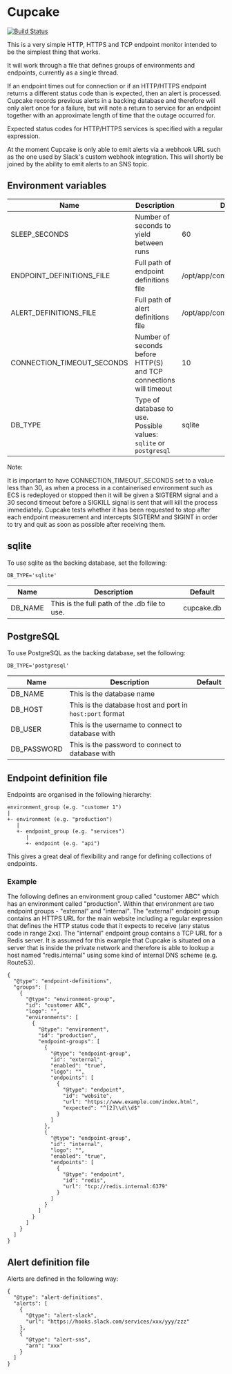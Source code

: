 # Cupcake

[![Build Status](https://travis-ci.org/fractos/cupcake.svg?branch=master)](https://travis-ci.org/fractos/cupcake)

This is a very simple HTTP, HTTPS and TCP endpoint monitor intended to be the simplest thing that works.

It will work through a file that defines groups of environments and endpoints, currently as a single thread.

If an endpoint times out for connection or if an HTTP/HTTPS endpoint returns a different status code than is expected, then an alert is processed. Cupcake records previous alerts in a backing database and therefore will only alert once for a failure, but will note a return to service for an endpoint together with an approximate length of time that the outage occurred for.

Expected status codes for HTTP/HTTPS services is specified with a regular expression.

At the moment Cupcake is only able to emit alerts via a webhook URL such as the one used by Slack's custom webhook integration. This will shortly be joined by the ability to emit alerts to an SNS topic.

## Environment variables

| Name                       | Description                                                        | Default                        |
|----------------------------|--------------------------------------------------------------------|--------------------------------|
| SLEEP_SECONDS              | Number of seconds to yield between runs                            | 60                             |
| ENDPOINT_DEFINITIONS_FILE  | Full path of endpoint definitions file                             | /opt/app/config/endpoints.json |
| ALERT_DEFINITIONS_FILE     | Full path of alert definitions file                                | /opt/app/config/alerts.json    |
| CONNECTION_TIMEOUT_SECONDS | Number of seconds before HTTP(S) and TCP connections will timeout  | 10                             |
| DB_TYPE                    | Type of database to use. Possible values: `sqlite` or `postgresql` | sqlite                         |

Note:

It is important to have CONNECTION_TIMEOUT_SECONDS set to a value less than 30, as when a process in a containerised environment such as ECS is redeployed or stopped then it will be given a SIGTERM signal and a 30 second timeout before a SIGKILL signal is sent that will kill the process immediately. Cupcake tests whether it has been requested to stop after each endpoint measurement and intercepts SIGTERM and SIGINT in order to try and quit as soon as possible after receiving them.

## sqlite

To use sqlite as the backing database, set the following:
```
DB_TYPE='sqlite'
```

| Name    | Description                                   | Default    |
|---------|-----------------------------------------------|------------|
| DB_NAME | This is the full path of the .db file to use. | cupcake.db |

## PostgreSQL

To use PostgreSQL as the backing database, set the following:
```
DB_TYPE='postgresql'
```

| Name        | Description                                              | Default |
|-------------|----------------------------------------------------------|---------|
| DB_NAME     | This is the database name                                |         |
| DB_HOST     | This is the database host and port in `host:port` format |         |
| DB_USER     | This is the username to connect to database with         |         |
| DB_PASSWORD | This is the password to connect to database with         |         |

## Endpoint definition file

Endpoints are organised in the following hierarchy:

```
environment_group (e.g. "customer 1")
|
+- environment (e.g. "production")
   |
   +- endpoint_group (e.g. "services")
      |
      +- endpoint (e.g. "api")
```

This gives a great deal of flexibility and range for defining collections of endpoints.

### Example

The following defines an environment group called "customer ABC" which has an environment called "production". Within that environment are two endpoint groups - "external" and "internal". The "external" endpoint group contains an HTTPS URL for the main website including a regular expression that defines the HTTP status code that it expects to receive (any status code in range 2xx). The "internal" endpoint group contains a TCP URL for a Redis server. It is assumed for this example that Cupcake is situated on a server that is inside the private network and therefore is able to lookup a host named "redis.internal" using some kind of internal DNS scheme (e.g. Route53).

```
{
  "@type": "endpoint-definitions",
  "groups": [
    {
      "@type": "environment-group",
      "id": "customer ABC",
      "logo": "",
      "environments": [
        {
          "@type": "environment",
          "id": "production",
          "endpoint-groups": [
            {
              "@type": "endpoint-group",
              "id": "external",
              "enabled": "true",
              "logo": "",
              "endpoints": [
                {
                  "@type": "endpoint",
                  "id": "website",
                  "url": "https://www.example.com/index.html",
                  "expected": "^[2]\\d\\d$"
                }
              ]
            },
            {
              "@type": "endpoint-group",
              "id": "internal",
              "logo": "",
              "enabled": "true",
              "endpoints": [
                {
                  "@type": "endpoint",
                  "id": "redis",
                  "url": "tcp://redis.internal:6379"
                }
              ]
            }
          ]
        }
      ]
    }
  ]
}
```

## Alert definition file

Alerts are defined in the following way:

```
{
  "@type": "alert-definitions",
  "alerts": [
    {
      "@type": "alert-slack",
      "url": "https://hooks.slack.com/services/xxx/yyy/zzz"
    },
    {
      "@type": "alert-sns",
      "arn": "xxx"
    }
  ]
}
```
